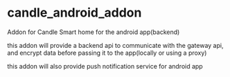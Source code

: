 # candle_android_addon
Addon for Candle Smart home for the android app(backend)

this addon will provide a backend api to communicate with the gateway api, and encrypt data before passing it to the app(locally or using a proxy)

this addon will also provide push notification service for android app

